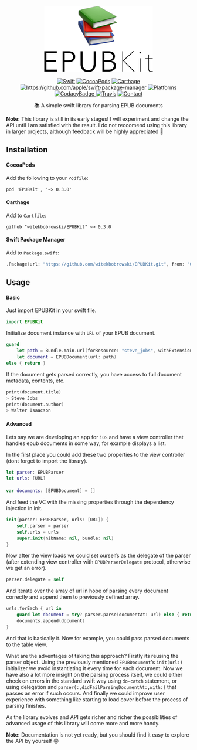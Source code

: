<p align=center>
<a href="">
<img height=180 alt="Logo" src="logo.png">
</a>
</p>
<p align=center>
    <a href="https://swift.org"><img alt="Swift" src="https://img.shields.io/badge/Swift-4.2-orange.svg"></a>
    <a href="https://cocoapods.org/pods/EPUBKit"><img alt="CocoaPods" src="https://img.shields.io/badge/pod-0.3.0-blue.svg"></a>
    <a href="https://github.com/Carthage/Carthage"><img alt="Carthage" src="https://img.shields.io/badge/Carthage-compatible-4BC51D.svg"></a>
    <a href=""><img alt="https://github.com/apple/swift-package-manager" src="https://img.shields.io/badge/SPM-compatible-orange.svg"></a>
    <a><img alt="Platforms" src="https://img.shields.io/badge/platform-iOS | macOS | tvOS-lightgray.svg"></a>
    <a href="https://www.codacy.com/app/witekbobrowski/EPUBKit?utm_source=github.com&amp;utm_medium=referral&amp;utm_content=witekbobrowski/EPUBKit&amp;utm_campaign=Badge_Grade"><img alt="CodacyBadge" src="https://api.codacy.com/project/badge/Grade/35b59c32fd77448da5bab9041ebba524"</a>
    <a href="https://travis-ci.org/witekbobrowski/EPUBKit/"><img alt="Travis" src="https://api.travis-ci.org/witekbobrowski/EPUBKit.svg?branch=master"></a>
    <a href="https://twitter.com/witekbobrowski"><img alt="Contact" src="https://img.shields.io/badge/contact-@witekbobrowski-blue.svg"></a>
</p>
<p align=center>
📚 A simple swift library for parsing EPUB documents
</p>

__Note:__ This library is still in its early stages! I will experiment and change the API until I am satisfied with the result. I do not reccomend using this library in larger projects, although feedback will be highly appreciated 🙇

## Installation

#### CocoaPods
Add the following to your `Podfile`:
```
pod 'EPUBKit', '~> 0.3.0'
```

#### Carthage
Add to `Cartfile`:
```
github "witekbobrowski/EPUBKit" ~> 0.3.0
```

#### Swift Package Manager
Add to `Package.swift`:
```swift
.Package(url: "https://github.com/witekbobrowski/EPUBKit.git", from: "0.3.0")
```

## Usage

#### Basic

Just import EPUBKit in your swift file.
```swift
import EPUBKit
```

Initialize document instance with `URL` of your EPUB document.
```swift
guard
    let path = Bundle.main.url(forResource: "steve_jobs", withExtension: "epub"),
    let document = EPUBDocument(url: path)
else { return }
```

If the document gets parsed correctly, you have access to full document metadata, contents, etc.
```swift
print(document.title)
> Steve Jobs
print(document.author)
> Walter Isaacson
```

#### Advanced

Lets say we are developing an app for `iOS` and have a view controller that handles epub documents in some way, for example displays a list.

In the first place you could add these two properties to the view controller (dont forget to import the library).
```swift
let parser: EPUBParser
let urls: [URL]

var documents: [EPUBDocument] = []
```

And feed the VC with the missing properties through the dependency injection in init.
```swift
init(parser: EPUBParser, urls: [URL]) {
    self.parser = parser
    self.urls = urls
    super.init(nibName: nil, bundle: nil)
}
```

Now after the view loads we could set ourselfs as the delegate of the parser (after extending view controller with `EPUBParserDelegate` protocol, otherwise we get an error).
```swift
parser.delegate = self
```

And iterate over the array of url in hope of parsing every document correctly and append them to previously defined array.
```swift
urls.forEach { url in
    guard let document = try? parser.parse(documentAt: url) else { return }
    documents.append(document)
}
```

And that is basically it. Now for example, you could pass parsed documents to the table view.

What are the adventages of taking this approach? Firstly its reusing the parser object. 
Using the previously mentioned `EPUBDocument`'s `init(url:)` initializer we avoid instantiating it every time for each document. 
Now we have also a lot more insight on the parsing process itself, we could either check on errors in the standard swift way using `do-catch` statement,
or using delegation and `parser(:,didFailParsingDocumentAt:,with:)` that passes an error if such occurs. 
And finally we could improve user experience with something like starting to load cover before the process of parsing finishes.

As the library evolves and API gets richer and richer the possibilities of advanced usage of this library will come more and more handy.

__Note:__ Documentation is not yet ready, but you should find it easy to explore the API by yourself 🙃

